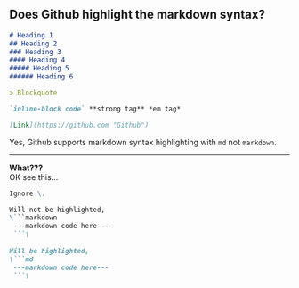 Does Github highlight the markdown syntax?
-----------------------------------------

```md
# Heading 1
## Heading 2
### Heading 3
#### Heading 4
##### Heading 5
###### Heading 6

> Blockquote

`inline-block code` **strong tag** *em tag*

[Link](https://github.com "Github")
```

Yes, Github supports markdown syntax highlighting with `md` not `markdown`.

<hr>

**What???**  
OK see this...

```md
Ignore \.

Will not be highlighted,
\```markdown
 ---markdown code here---
 ```\
 
Will be highlighted,
\```md
 ---markdown code here---
 ```\
```

